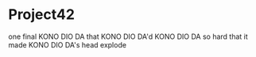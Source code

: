 # Project42
one final KONO DIO DA that KONO DIO DA'd KONO DIO DA so hard that it made KONO DIO DA's head explode
